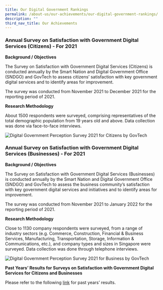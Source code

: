 ```yaml
---
title: Our Digital Government Rankings
permalink: /about-us/our-achievements/our-digital-government-rankings/
description: ""
third_nav_title: Our Achievements
---
```

### **Annual Survey on Satisfaction with Government Digital Services (Citizens) - For 2021**

**Background / Objectives**

The Survey on Satisfaction with Government Digital Services (Citizens) is conducted annually by the Smart Nation and Digital Government Office (SNDGO) and GovTech to assess citizens’ satisfaction with key government digital services and to identify areas for improvement.

The survey was conducted from November 2021 to December 2021 for the reporting period of 2021.

**Research Methodology**

About 1500 respondents were surveyed, comprising representatives of the total demographic population from 19 years old and above. Data collection was done via face-to-face interviews.

![Digital Government Perception Survey 2021 for Citizens by GovTech](https://d33wubrfki0l68.cloudfront.net/458ad789e62c6799860f7bcba1c39b89beb683d8/36c29/images/our-statistics/digital-government-perception-2021-citizens.png)

### **Annual Survey on Satisfaction with Government Digital Services (Businesses) - For 2021**

**Background / Objectives**

The Survey on Satisfaction with Government Digital Services (Businesses) is conducted annually by the Smart Nation and Digital Government Office (SNDGO) and GovTech to assess the business community’s satisfaction with key government digital services and initiatives and to identify areas for improvement.

The survey was conducted from November 2021 to January 2022 for the reporting period of 2021.

**Research Methodology**

Close to 1130 company respondents were surveyed, from a range of industry sectors (e.g. Commerce, Construction, Financial & Business Services, Manufacturing, Transportation, Storage, Information & Communications, etc.), and company types and sizes in Singapore were surveyed. Data collection was done through telephone interviews.

![Digital Government Perception Survey 2021 for Business by GovTech](https://d33wubrfki0l68.cloudfront.net/eb2431a95f53aea8798a91ff42125c9ae568d14e/27c76/images/our-statistics/digital-government-perception-2021-business.png)

**Past Years’ Results for Surveys on Satisfaction with Government Digital Services for Citizens and Businesses**

Please refer to the following [link](https://www.tech.gov.sg/digital-government-perception-survey/) for past years’ results.